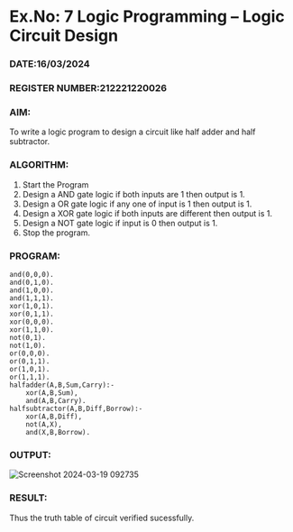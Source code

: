 # Ex.No: 7  Logic Programming –  Logic Circuit Design
### DATE:16/03/2024                                                                           
### REGISTER NUMBER:212221220026 
### AIM: 
To write a logic program to design a circuit like half adder and half subtractor.
###  ALGORITHM:
1. Start the Program
2. Design a AND gate logic if both inputs are 1 then output is 1.
3. Design a OR gate logic if any one of input is 1 then output is 1.
4. Design a XOR gate logic if both inputs are different then output is 1.
5. Design a NOT gate logic if input is 0 then output is 1.
6. Stop the program.
### PROGRAM:
```
and(0,0,0).
and(0,1,0).
and(1,0,0).
and(1,1,1).
xor(1,0,1).
xor(0,1,1).
xor(0,0,0).
xor(1,1,0).
not(0,1).
not(1,0).
or(0,0,0).
or(0,1,1).
or(1,0,1).
or(1,1,1).
halfadder(A,B,Sum,Carry):-
    xor(A,B,Sum),
    and(A,B,Carry).
halfsubtractor(A,B,Diff,Borrow):-
    xor(A,B,Diff),
    not(A,X),
    and(X,B,Borrow).
```
### OUTPUT:
![Screenshot 2024-03-19 092735](https://github.com/santhakumar-M/AI_Lab_2023-24/assets/121998012/1bdac8cf-6cff-4c89-8537-26360082ecec)




### RESULT:
Thus the truth table of circuit verified sucessfully.
